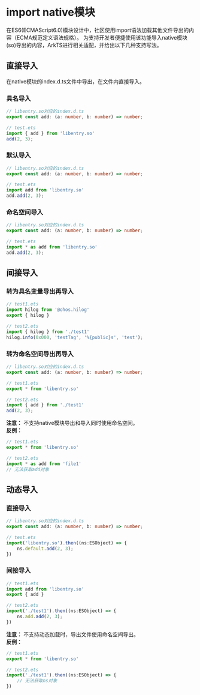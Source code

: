 # import native模块

在ES6(ECMAScript6.0)模块设计中，社区使用import语法加载其他文件导出的内容（ECMA规范定义语法规格）。
为支持开发者便捷使用该功能导入native模块(so)导出的内容，ArkTS进行相关适配，并给出以下几种支持写法。

## 直接导入
在native模块的index.d.ts文件中导出，在文件内直接导入。

### 具名导入
```ts
// libentry.so对应的index.d.ts
export const add: (a: number, b: number) => number;
```
```ts
// test.ets
import { add } from 'libentry.so'
add(2, 3);
```

### 默认导入
```ts
// libentry.so对应的index.d.ts
export const add: (a: number, b: number) => number;
```
```ts
// test.ets
import add from 'libentry.so'
add.add(2, 3);
```

### 命名空间导入
```ts
// libentry.so对应的index.d.ts
export const add: (a: number, b: number) => number;
```
```ts
// test.ets
import * as add from 'libentry.so'
add.add(2, 3);
```

## 间接导入

### 转为具名变量导出再导入
```ts
// test1.ets
import hilog from '@ohos.hilog'
export { hilog }
```
```ts
// test2.ets
import { hilog } from './test1'
hilog.info(0x000, 'testTag', '%{public}s', 'test');
```

### 转为命名空间导出再导入
```ts
// libentry.so对应的index.d.ts
export const add: (a: number, b: number) => number;
```
```ts
// test1.ets
export * from 'libentry.so'
```
```ts
// test2.ets
import { add } from './test1'
add(2, 3);
```
**注意：** 不支持native模块导出和导入同时使用命名空间。  
**反例：** 
```ts
// test1.ets
export * from 'libentry.so'
```
```ts
// test2.ets
import * as add from 'file1'
// 无法获取add对象
```

## 动态导入

### 直接导入
```ts
// libentry.so对应的index.d.ts
export const add: (a: number, b: number) => number;
```
```ts
// test.ets
import('libentry.so').then((ns:ESObject) => {
    ns.default.add(2, 3);
})
```
### 间接导入
```ts
// test1.ets
import add from 'libentry.so'
export { add }

// test2.ets
import('./test1').then((ns:ESObject) => {
    ns.add.add(2, 3);
})
```

**注意：** 不支持动态加载时，导出文件使用命名空间导出。  
**反例：** 
```ts
// test1.ets
export * from 'libentry.so'
```
```ts
// test2.ets
import('./test1').then((ns:ESObject) => {
    // 无法获取ns对象
})
```